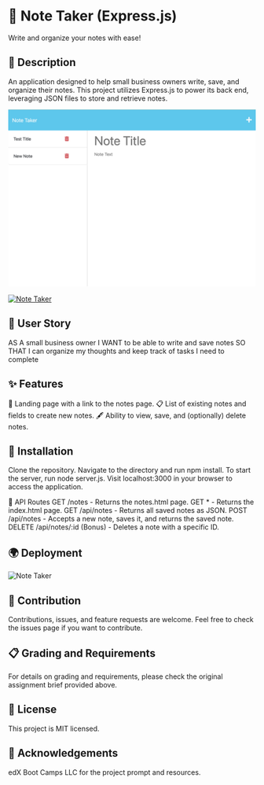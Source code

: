 # 📝 Note Taker (Express.js)
Write and organize your notes with ease!

## 🌟 Description
An application designed to help small business owners write, save, and organize their notes. This project utilizes Express.js to power its back end, leveraging JSON files to store and retrieve notes.

![Note Taker](<Assets/note_taker preview1.png>)

[![Note Taker](https://youtu.be/tqegm8u_-kU.gif)](https://youtu.be/tqegm8u_-kU)


## 📜 User Story
AS A small business owner
I WANT to be able to write and save notes
SO THAT I can organize my thoughts and keep track of tasks I need to complete

## ✨ Features
📄 Landing page with a link to the notes page.
📋 List of existing notes and fields to create new notes.
🖋 Ability to view, save, and (optionally) delete notes.

## 🚀 Installation
Clone the repository.
Navigate to the directory and run npm install.
To start the server, run node server.js.
Visit localhost:3000 in your browser to access the application.

🔗 API Routes
GET /notes - Returns the notes.html page.
GET * - Returns the index.html page.
GET /api/notes - Returns all saved notes as JSON.
POST /api/notes - Accepts a new note, saves it, and returns the saved note.
DELETE /api/notes/:id (Bonus) - Deletes a note with a specific ID.

## 🌍 Deployment

![Note Taker](https://note-taker-1010-f0d2b7ee2090.herokuapp.com/)

## 🤝 Contribution
Contributions, issues, and feature requests are welcome. Feel free to check the issues page if you want to contribute.

## 📋 Grading and Requirements
For details on grading and requirements, please check the original assignment brief provided above.

## 📄 License
This project is MIT licensed.

## 👏 Acknowledgements
edX Boot Camps LLC for the project prompt and resources.



